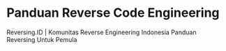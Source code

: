 # Panduan Reverse Code Engineering

Reversing.ID \| Komunitas Reverse Engineering Indonesia
Panduan Reversing Untuk Pemula
